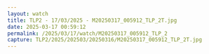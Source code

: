 ```yaml
---
layout: watch
title: TLP2 - 17/03/2025 - M20250317_005912_TLP_2T.jpg
date: 2025-03-17 00:59:12
permalink: /2025/03/17/watch/M20250317_005912_TLP_2
capture: TLP2/2025/202503/20250316/M20250317_005912_TLP_2T.jpg
---
```

